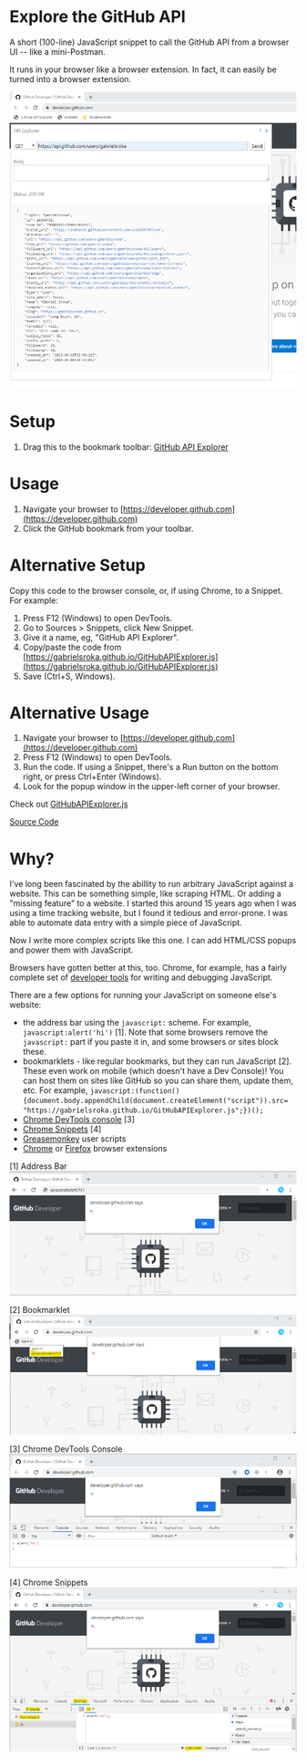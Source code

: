 # Explore the GitHub API

A short (100-line) JavaScript snippet to call the GitHub API from a browser UI -- like a mini-Postman.

It runs in your browser like a browser extension. In fact, it can easily be turned into a browser extension.

![Screenshot](screen-shot.png)

# Setup
1. Drag this to the bookmark toolbar:
<a href='javascript:(function(){document.body.appendChild(document.createElement("script")).src="https://gabrielsroka.github.io/GitHubAPIExplorer.js";})();'>GitHub API Explorer</a>

# Usage
1. Navigate your browser to [https://developer.github.com](https://developer.github.com)
2. Click the GitHub bookmark from your toolbar.

# Alternative Setup
Copy this code to the browser console, or, if using Chrome, to a Snippet. For example:
1. Press F12 (Windows) to open DevTools.
2. Go to Sources > Snippets, click New Snippet.
3. Give it a name, eg, "GitHub API Explorer".
4. Copy/paste the code from [https://gabrielsroka.github.io/GitHubAPIExplorer.js](https://gabrielsroka.github.io/GitHubAPIExplorer.js)
5. Save (Ctrl+S, Windows).

# Alternative Usage
1. Navigate your browser to [https://developer.github.com](https://developer.github.com)
2. Press F12 (Windows) to open DevTools.
3. Run the code. If using a Snippet, there's a Run button on the bottom right, or press Ctrl+Enter (Windows).
4. Look for the popup window in the upper-left corner of your browser.

Check out [GitHubAPIExplorer.js](https://gabrielsroka.github.io/GitHubAPIExplorer.js)

[Source Code](https://github.com/gabrielsroka/gabrielsroka.github.io/blob/master/GitHubAPIExplorer.js)

# Why?
I've long been fascinated by the abillity to run arbitrary JavaScript against a website. This can be something simple, like scraping HTML. Or adding a "missing feature" to a website. I started this around 15 years ago when I was using a time tracking website, but I found it tedious and error-prone. I was able to automate data entry with a simple piece of JavaScript.

Now I write more complex scripts like this one. I can add HTML/CSS popups and power them with JavaScript.

Browsers have gotten better at this, too. Chrome, for example, has a fairly complete set of [developer tools](https://developers.google.com/web/tools/chrome-devtools) for writing and debugging JavaScript.

There are a few options for running your JavaScript on someone else's website:
- the address bar using the `javascript:` scheme. For example, `javascript:alert('hi')` [1]. Note that some browsers remove the `javascript:` part if you paste it in, and some browsers or sites block these.
- bookmarklets - like regular bookmarks, but they can run JavaScript [2]. These even work on mobile (which doesn't have a Dev Console)! You can host them on sites like GitHub so you can share them, update them, etc. For example, `javascript:(function(){document.body.appendChild(document.createElement("script")).src= "https://gabrielsroka.github.io/GitHubAPIExplorer.js";})();`
- [Chrome DevTools console](https://developers.google.com/web/tools/chrome-devtools/console) [3]
- [Chrome Snippets](https://developers.google.com/web/tools/chrome-devtools/javascript/snippets) [4]
- [Greasemonkey](https://addons.mozilla.org/en-US/firefox/addon/greasemonkey/) user scripts
- [Chrome](https://developer.chrome.com/extensions) or [Firefox](https://developer.mozilla.org/en-US/Add-ons/WebExtensions) browser extensions

[1] Address Bar
![Address Bar](addressbar.png)

[2] Bookmarklet
![Bookmarklet](bookmarklet.png)

[3] Chrome DevTools Console
![Chrome DevTools Console](console.png)

[4] Chrome Snippets
![Chrome Snippet](snippet.png)

